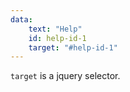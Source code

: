 ```yaml
---
data:
    text: "Help"
    id: help-id-1
    target: "#help-id-1"
---
```


`target` is a jquery selector.
